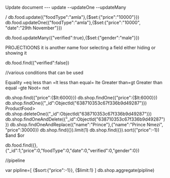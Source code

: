 Update document
--- update
--updateOne
--updateMany

/ db.food.update({"foodType":"amla"},{$set:{"price":"10000"}})
db.food.updateOne({"foodType":"amla"},{$set:{"price":"10000", "date":"29th November"}})

db.food.updateMany({"verified":true},{$set:{"gender":"male"}})


PROJECTIOONS
it is another name foor selecting a field either hiding or showing it

 db.food.find({"verified":false})

 //various conditions that can be used

 Equality =eq
 less than =lt
 less than equal= lte
 Greater than=gt
 Greater than equal -gte
 Noot= not


db.shop.find({"price":{$lt:6000}})
 db.shop.findOne({"price":{$lt:6000}})
  db.shop.findOne({"_id":ObjectId("638710353c67f336b9d49287")})
  ProductFood> db.shop.deleteOne({"_id":ObjectId("638710353c67f336b9d49287")})
  db.shop.findOneAndDelete({"_id":ObjectId("638710353c67f336b9d49287")})
  db.shop.findOneAndReplace({"name":"Prince"},{"name":"Prince Nmezi", "price":30000})
   db.shop.find({}).limit(1)
    db.shop.find({}).sort({"price":-1})
 $and 
 $or

 db.food.find({},{"_id":1,"price":0,"foodType":0,"date":0,"verified":0,"gender":0})


//pipeline

var pipline=[
    {$sort:{"price":-1}},
    {$limit:1}
]
db.shop.aggregate(pipline)
